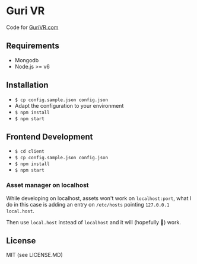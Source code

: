 
# Guri VR

Code for [GuriVR.com](https://gurivr.com)

## Requirements

- Mongodb
- Node.js >= v6

## Installation

- `$ cp config.sample.json config.json`
- Adapt the configuration to your environment
- `$ npm install`
- `$ npm start`

## Frontend Development

- `$ cd client`
- `$ cp config.sample.json config.json`
- `$ npm install`
- `$ npm start`

### Asset manager on localhost

While developing on localhost, assets won't work on `localhost:port`, what I do in this case is adding an entry on `/etc/hosts` pointing `127.0.0.1       local.host`.

Then use `local.host` instead of `localhost` and it will (hopefully 🙉) work.

## License

MIT (see LICENSE.MD)
